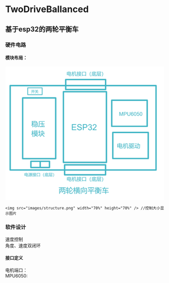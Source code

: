 # TwoDriveBallanced
## 基于esp32的两轮平衡车
### 硬件电路
#### 模块布局：
![image](images/structure.png)

``` 
<img src="images/structure.png" width="70%" height="70%" /> //控制大小显示图片
```

### 软件设计
速度控制\
角度、速度双闭环
#### 接口定义
电机端口：\
MPU6050: